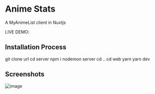 # Anime Stats
A MyAnimeList client in Nuxtjs

LIVE DEMO:

## Installation Process
  git clone url
  cd server
  npm i
  nodemon server 
  cd ..
  cd web
  yarn 
  yarn dev
## Screenshots
![image](https://user-images.githubusercontent.com/56839904/125209359-d7e9ca80-e2a0-11eb-80c5-600023d66c3d.png)


